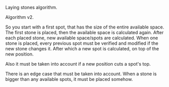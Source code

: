Laying stones algorithm.

Algorithm v2.

So you start with a first spot, that has the size of the entire available space.
The first stone is placed, then the available space is calculated again. After
each placed stone, new available space/spots are calculated.
When one stone is placed, every previous spot must be verified and modified if the
new stone changes it. After which a new spot is calculated, on top of the new position.

Also it must be taken into account if a new position cuts a spot's top.

There is an edge case that must be taken into account.
When a stone is bigger than any available spots, it must be placed somehow.
